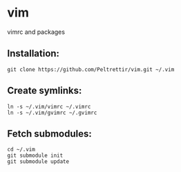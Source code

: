 # vim

vimrc and packages

## Installation:

    git clone https://github.com/Peltrettir/vim.git ~/.vim

## Create symlinks:

    ln -s ~/.vim/vimrc ~/.vimrc
    ln -s ~/.vim/gvimrc ~/.gvimrc

## Fetch submodules:

    cd ~/.vim
    git submodule init
    git submodule update
